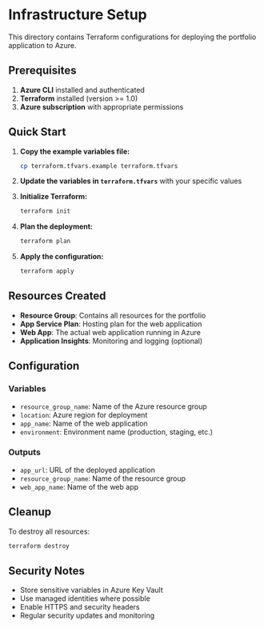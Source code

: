 # Infrastructure Setup

This directory contains Terraform configurations for deploying the portfolio application to Azure.

## Prerequisites

1. **Azure CLI** installed and authenticated
2. **Terraform** installed (version >= 1.0)
3. **Azure subscription** with appropriate permissions

## Quick Start

1. **Copy the example variables file:**
   ```bash
   cp terraform.tfvars.example terraform.tfvars
   ```

2. **Update the variables in `terraform.tfvars`** with your specific values

3. **Initialize Terraform:**
   ```bash
   terraform init
   ```

4. **Plan the deployment:**
   ```bash
   terraform plan
   ```

5. **Apply the configuration:**
   ```bash
   terraform apply
   ```

## Resources Created

- **Resource Group**: Contains all resources for the portfolio
- **App Service Plan**: Hosting plan for the web application
- **Web App**: The actual web application running in Azure
- **Application Insights**: Monitoring and logging (optional)

## Configuration

### Variables

- `resource_group_name`: Name of the Azure resource group
- `location`: Azure region for deployment
- `app_name`: Name of the web application
- `environment`: Environment name (production, staging, etc.)

### Outputs

- `app_url`: URL of the deployed application
- `resource_group_name`: Name of the resource group
- `web_app_name`: Name of the web app

## Cleanup

To destroy all resources:
```bash
terraform destroy
```

## Security Notes

- Store sensitive variables in Azure Key Vault
- Use managed identities where possible
- Enable HTTPS and security headers
- Regular security updates and monitoring 